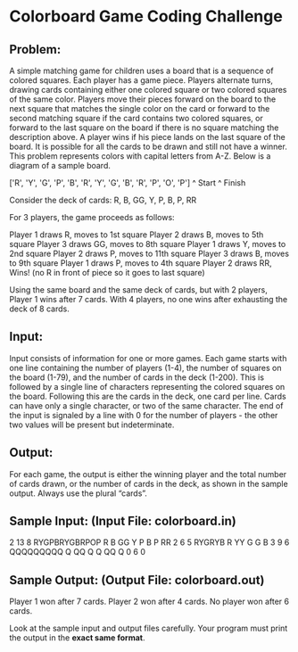 # Colorboard Game Coding Challenge

## Problem:

A simple matching game for children uses a board that is a sequence of colored
squares. Each player has a game piece. Players alternate turns, drawing cards
containing either one colored square or two colored squares of the same color. Players
move their pieces forward on the board to the next square that matches the single
color on the card or forward to the second matching square if the card contains two
colored squares, or forward to the last square on the board if there is no square
matching the description above. A player wins if his piece lands on the last square of
the board. It is possible for all the cards to be drawn and still not have a winner.
This problem represents colors with capital letters from A-Z. Below is a diagram of a
sample board.

['R', 'Y', 'G', 'P', 'B', 'R', 'Y', 'G', 'B', 'R', 'P', 'O', 'P']
 ^ Start                                                      ^ Finish

Consider the deck of cards: R, B, GG, Y, P, B, P, RR

For 3 players, the game proceeds as follows:

Player 1 draws R, moves to 1st square
Player 2 draws B, moves to 5th square
Player 3 draws GG, moves to 8th square
Player 1 draws Y, moves to 2nd square
Player 2 draws P, moves to 11th square
Player 3 draws B, moves to 9th square
Player 1 draws P, moves to 4th square
Player 2 draws RR, Wins! (no R in front of piece so it goes to last
square)

Using the same board and the same deck of cards, but with 2 players, Player 1 wins
after 7 cards. With 4 players, no one wins after exhausting the deck of 8 cards.

## Input:
Input consists of information for one or more games. Each game starts with one line
containing the number of players (1-4), the number of squares on the board (1-79),
and the number of cards in the deck (1-200). This is followed by a single line of
characters representing the colored squares on the board. Following this are the cards
in the deck, one card per line. Cards can have only a single character, or two of the
same character. The end of the input is signaled by a line with 0 for the number of
players - the other two values will be present but indeterminate.

## Output:
For each game, the output is either the winning player and the total number of cards
drawn, or the number of cards in the deck, as shown in the sample output. Always use
the plural “cards”.

## Sample Input: (Input File: colorboard.in)
2 13 8
RYGPBRYGBRPOP
R
B
GG
Y
P
B
P
RR
2 6 5
RYGRYB
R
YY
G
G
B
3 9 6
QQQQQQQQQ
Q
QQ
Q
Q
QQ
Q
0 6 0

## Sample Output: (Output File: colorboard.out)
Player 1 won after 7 cards.
Player 2 won after 4 cards.
No player won after 6 cards.

Look at the sample input and output files carefully. Your program must print
the output in the **exact same format**.
